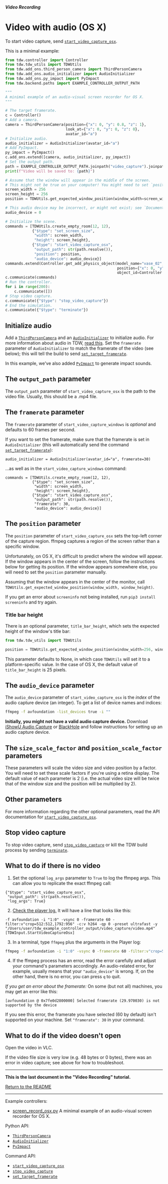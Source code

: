##### Video Recording

# Video with audio (OS X)

To start video capture, send  [`start_video_capture_osx`](../../api/command_api.md#start_video_capture_osx). 


This is a minimal example:

```python
from tdw.controller import Controller
from tdw.tdw_utils import TDWUtils
from tdw.add_ons.third_person_camera import ThirdPersonCamera
from tdw.add_ons.audio_initializer import AudioInitializer
from tdw.add_ons.py_impact import PyImpact
from tdw.backend.paths import EXAMPLE_CONTROLLER_OUTPUT_PATH

"""
A minimal example of an audio-visual screen recorder for OS X.
"""

# The target framerate.
c = Controller()
# Add a camera.
camera = ThirdPersonCamera(position={"x": 0, "y": 0.8, "z": 1},
                           look_at={"x": 0, "y": 0, "z": 0},
                           avatar_id="a")
# Initialize audio.
audio_initializer = AudioInitializer(avatar_id="a")
# Add PyImpact.
py_impact = PyImpact()
c.add_ons.extend([camera, audio_initializer, py_impact])
# Set the output path.
path = EXAMPLE_CONTROLLER_OUTPUT_PATH.joinpath("video_capture").joinpath("video.mp4")
print(f"Video will be saved to: {path}")

# Assume that the window will appear in the middle of the screen.
# This might not be true on your computer! You might need to set `position` manually.
screen_width = 256
screen_height = 256
position = TDWUtils.get_expected_window_position(window_width=screen_width, window_height=screen_height)

# This audio device may be incorrect, or might not exist; see `Documentation/lessons/video/screen_record_osx.md`.
audio_device = 0

# Initialize the scene.
commands = [TDWUtils.create_empty_room(12, 12),
            {"$type": "set_screen_size",
             "width": screen_width,
             "height": screen_height},
            {"$type": "start_video_capture_osx",
             "output_path": str(path.resolve()),
             "position": position,
             "audio_device": audio_device}]
commands.extend(Controller.get_add_physics_object(model_name="vase_02",
                                                  position={"x": 0, "y": 1.5, "z": 0},
                                                  object_id=Controller.get_unique_id()))
c.communicate(commands)
# Run the controller.
for i in range(200):
    c.communicate([])
# Stop video capture.
c.communicate({"$type": "stop_video_capture"})
# End the simulation.
c.communicate({"$type": "terminate"})
```

## Initialize audio

Add a  [`ThirdPersonCamera`](../../python/add_ons/third_person_camera.md) and an [`AudioInitializer`](../../python/add_ons/audio_initializer.md) to initialize audio. For more information about audio in TDW, [read this](../audio/overview.md). Set the `framerate` parameter of `AudioInitializer` to match the framerate of the video (see below); this will tell the build to send [`set_target_framerate`](../../api/command_api.md#set_target_framerate).

In this example, we've also added [`PyImpact`](../audio/py_impact.md) to generate impact sounds.

## The `output_path` parameter

The `output_path` parameter of `start_video_capture_osx` is the path to the video file. Usually, this should be a .mp4 file.

## The `framerate` parameter

The `framerate` parameter of `start_video_capture_windows` is *optional* and defaults to 60 frames per second.

If you want to set the framerate, make sure that the framerate is set in `AudioInitializer` (this will automatically send the command [`set_target_framerate`](../../api/command_api.md#set_target_framerate)):

```
audio_initializer = AudioInitializer(avatar_id="a", framerate=30)
```

...as well as in the `start_video_capture_windows` command:

```
commands = [TDWUtils.create_empty_room(12, 12),
            {"$type": "set_screen_size",
             "width": screen_width,
             "height": screen_height},
            {"$type": "start_video_capture_osx",
             "output_path": str(path.resolve()),
             "framerate": 30,
             "audio_device": audio_device}]
```

## The `position` parameter

The `position` parameter of `start_video_capture_osx` sets the top-left corner of the capture region. ffmpeg captures a region of the screen rather than a specific window.

Unfortunately, on OS X, it's difficult to predict where the window will appear. If the window appears in the center of the screen, follow the instructions below for getting its position. If the window appears somewhere else, you will need to set the `position` parameter manually.

Assuming that the window appears in the center of the monitor, call `TDWUtils.get_expected_window_position(window_width, window_height)`.

If you get an error about `screeninfo` not being installed, run `pip3 install screeninfo` and try again.

### Title bar height

There is an optional parameter, `title_bar_height`, which sets the expected height of the window's title bar:

```python
from tdw.tdw_utils import TDWUtils

position = TDWUtils.get_expected_window_position(window_width=256, window_height=256, title_bar_height=25)
```

This parameter defaults to None, in which case `TDWUtils` will set it to a platform-specific value. In the case of OS X, the default value of `title_bar_height` is 25 pixels.

## The `audio_device` parameter

The `audio_device` parameter of `start_video_capture_osx`  is the *index* of the audio capture device (an integer). To get a list of device names and indices:

```bash
ffmpeg -f avfoundation -list_devices true -i ""
```

**Initially, you might not have a valid audio capture device.** Download [iShowU Audio Capture](https://support.shinywhitebox.com) or [BlackHole](https://github.com/ExistentialAudio/BlackHole) and follow instructions for setting up an audio capture device.

## The `size_scale_factor` and `position_scale_factor` parameters

These parameters will scale the video size and video position by a factor. You will need to set these scale factors if you're using a retina display. The default value of each parameter is 2 (i.e. the actual video size will be twice that of the window size and the position will be multiplied by 2).

## Other parameters

For more information regarding the other optional parameters, read the API documentation for [`start_video_capture_osx`](../../api/command_api.md#start_video_capture_osx).

## Stop video capture

To stop video capture, send [`stop_video_capture`](../../api/command_api.md#stop_video_capture) or kill the TDW build process by sending [`terminate`](../../api/command_api.md#terminate).

## What to do if there is no video

1. Set the optional `log_args` parameter to `True` to log the ffmpeg args. This can allow you to replicate the exact ffmpeg call:

```
{"$type": "start_video_capture_osx",
 "output_path": str(path.resolve()),
 "log_args": True}
```

2. [Check the player log.](https://docs.unity3d.com/Manual/LogFiles.html) It will have a line that looks like this:

```
-f avfoundation -i "1:0" -vsync 0 -framerate 60 -filter:v"crop=512:512,1792:956" -c:v h264 -qp 0 -preset ultrafast -y "/Users/user/tdw_example_controller_output/video_capture/video.mp4" [TDWInput.StartVideoCaptureOsx]
```

3. In a terminal, type `ffmpeg` plus the arguments in the Player log:

```bash
ffmpeg -f avfoundation -i "1:0" -vsync 0 -framerate 60 -filter:v"crop=512:512,1792:956" -c:v h264 -qp 0 -preset ultrafast -y "/Users/user/tdw_example_controller_output/video_capture/video.mp4" 
```

4. If the ffmpeg process has an error, read the error carefully and adjust your command's parameters accordingly. An audio-related error, for example, usually means that your `"audio_device"` is wrong. If, on the other hand, there is no error, you can press `q` to quit.

*If you get an error about the framerate:* On some (but not all) machines, you may get an error like this:

```
[avfoundation @ 0x7fe0d2800000] Selected framerate (29.970030) is not supported by the device
```

If you see this error, the framerate you have selected (60 by default) isn't supported on your machine. Set `"framerate": 30` in your command.

## What to do if the video doesn't open

Open the video in VLC. 

If the video file size is very low (e.g. 48 bytes or 0 bytes), there was an error in video capture; see above for how to troubleshoot.

***

**This is the last document in the "Video Recording" tutorial.**

[Return to the README](../../../README.md)

***

Example controllers:

- [screen_record_osx.py](https://github.com/threedworld-mit/tdw/blob/master/Python/example_controllers/video/screen_record_osx.py) A minimal example of an audio-visual screen recorder for OS X.

Python API:

- [`ThirdPersonCamera`](../../python/add_ons/third_person_camera.md)
- [`AudioInitializer`](../../python/add_ons/audio_initializer.md)
- [`PyImpact`](../../python/add_ons/py_impact.md)

Command API:

- [`start_video_capture_osx`](../../api/command_api.md#start_video_capture_osx)
- [`stop_video_capture`](../../api/command_api.md#stop_video_capture)
- [`set_target_framerate`](../../api/command_api.md#set_target_framerate)
